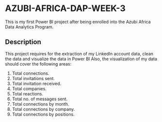 # AZUBI-AFRICA-DAP-WEEK-3
This is my first Power BI project after being enrolled into the Azubi Africa Data Analytics Program.

## Description
This project requires for the extraction of my LinkedIn account data, clean the data and visualize the data in Power BI
Also, the visualization of my data should cover the following areas:

1. Total connections.
2. Total invitations sent. 
3. Total invitation received.
4. Total companies.
5. Total reactions.
6. Total no. of messages sent.
7. Total connections by month.
8. Total connections by company.
9. Total connections by positions.

